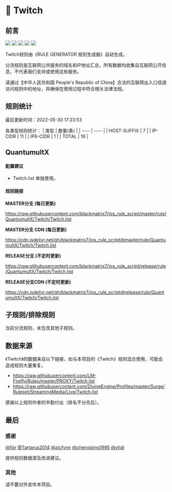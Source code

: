 # 🧸 Twitch

## 前言

![](https://shields.io/badge/-移除重复规则-ff69b4) ![](https://shields.io/badge/-DOMAIN与DOMAIN--SUFFIX合并-green) ![](https://shields.io/badge/-DOMAIN--SUFFIX间合并-critical) ![](https://shields.io/badge/-DOMAIN--SUFFIX与DOMAIN--KEYWORD合并-blue) ![](https://shields.io/badge/-IP--CIDR(6)合并-blueviolet) 

Twitch规则由《RULE GENERATOR 规则生成器》自动生成。

分流规则是互联网公共服务的域名和IP地址汇总，所有数据均收集自互联网公开信息，不代表我们支持或使用这些服务。

请通过【中华人民共和国 People's Republic of China】合法的互联网出入口信道访问规则中的地址，并确保在使用过程中符合相关法律法规。

## 规则统计

最后更新时间：2022-05-30 17:23:53

各类型规则统计：
| 类型 | 数量(条)  | 
| ---- | ----  |
| HOST-SUFFIX | 7  | 
| IP-CIDR | 11  | 
| IP6-CIDR | 1  | 
| TOTAL | 19  | 


## QuantumultX 

#### 配置建议
- Twitch.list 单独使用。

#### 规则链接
**MASTER分支 (每日更新)**

https://raw.githubusercontent.com/blackmatrix7/ios_rule_script/master/rule/QuantumultX/Twitch/Twitch.list

**MASTER分支 CDN (每日更新)**

https://cdn.jsdelivr.net/gh/blackmatrix7/ios_rule_script@master/rule/QuantumultX/Twitch/Twitch.list

**RELEASE分支 (不定时更新)**

https://raw.githubusercontent.com/blackmatrix7/ios_rule_script/release/rule/QuantumultX/Twitch/Twitch.list

**RELEASE分支CDN (不定时更新)**

https://cdn.jsdelivr.net/gh/blackmatrix7/ios_rule_script@release/rule/QuantumultX/Twitch/Twitch.list

## 子规则/排除规则


当前分流规则，未包含其他子规则。

## 数据来源

《Twitch》的数据来自以下链接，如与本项目的《Twitch》规则混合使用，可能会造成规则大量重复。

- https://raw.githubusercontent.com/LM-Firefly/Rules/master/PROXY/Twitch.list
- https://raw.githubusercontent.com/DivineEngine/Profiles/master/Surge/Ruleset/StreamingMedia/Live/Twitch.list


感谢以上规则作者的辛勤付出（排名不分先后）。

## 最后

### 感谢

[@fiiir](https://github.com/fiiir) [@Tartarus2014](https://github.com/Tartarus2014) [@zjcfynn](https://github.com/zjcfynn) [@chenyiping1995](https://github.com/chenyiping1995) [@vhdj](https://github.com/vhdj)

提供规则数据源及改进建议。

### 其他

请不要对外宣传本项目。